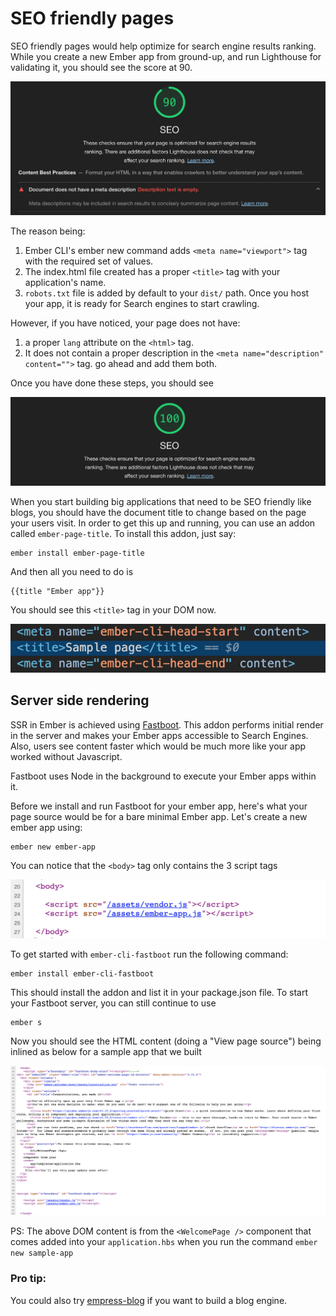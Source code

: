 # SEO friendly pages

SEO friendly pages would help optimize for search engine results ranking. While you create a new Ember app from ground-up, and run Lighthouse for validating it, you should see the score at 90.

![SEO%20friendly%20pages/Untitled.png](SEO%20friendly%20pages/Untitled.png)

The reason being:

1. Ember CLI's ember new command adds `<meta name="viewport">` tag with the required set of values.
2. The index.html file created has a proper `<title>` tag with your application's name.
3. `robots.txt` file is added by default to your `dist/` path. Once you host your app, it is ready for Search engines to start crawling.

However, if you have noticed, your page does not have:

1. a proper `lang` attribute on the `<html>` tag.
2. It does not contain a proper description in the `<meta name="description" content="">` tag. go ahead and add them both.

Once you have done these steps, you should see

![SEO%20friendly%20pages/Untitled%201.png](SEO%20friendly%20pages/Untitled%201.png)

When you start building big applications that need to be SEO friendly like blogs, you should have the document title to change based on the page your users visit. In order to get this up and running, you can use an addon called `ember-page-title`. To install this addon, just say:

    ember install ember-page-title

And then all you need to do is

    {{title "Ember app"}}

You should see this `<title>` tag in your DOM now.

![SEO%20friendly%20pages/Untitled%202.png](SEO%20friendly%20pages/Untitled%202.png)

## Server side rendering

SSR in Ember is achieved using [Fastboot](https://ember-fastboot.com/). This addon performs initial render in the server and makes your Ember apps accessible to Search Engines. Also, users see content faster which would be much more like your app worked without Javascript.

Fastboot uses Node in the background to execute your Ember apps within it. 

Before we install and run Fastboot for your ember app, here's what your page source would be for a bare minimal Ember app. Let's create a new ember app using:

    ember new ember-app

You can notice that the `<body>` tag only contains the 3 script tags

![SEO%20friendly%20pages/Untitled%203.png](SEO%20friendly%20pages/Untitled%203.png)

To get started with `ember-cli-fastboot` run the following command:

    ember install ember-cli-fastboot

This should install the addon and list it in your package.json file. To start your Fastboot server, you can still continue to use

    ember s

Now you should see the HTML content (doing a "View page source") being inlined as below for a sample app that we built

![SEO%20friendly%20pages/Untitled%204.png](SEO%20friendly%20pages/Untitled%204.png)

PS: The above DOM content is from the `<WelcomePage />` component that comes added into your `application.hbs` when you run the command `ember new sample-app`

### Pro tip:

You could also try [empress-blog](https://github.com/empress/empress-blog) if you want to build a blog engine.